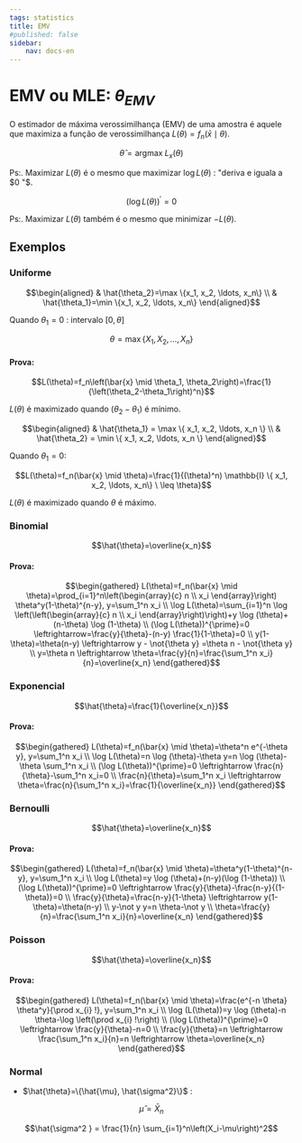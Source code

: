 ```yaml
---
tags: statistics
title: EMV
#published: false
sidebar:
    nav: docs-en
---
```


# EMV ou MLE: $\theta_{E M V}$

O estimador de máxima verossimilhança (EMV) de uma amostra é aquele que maximiza a função de verossimilhança $L(\theta)=f_n(\bar{x} \mid \theta)$.

$$\hat{\theta}=\text{argmax} \; L_x(\theta)$$

Ps:. Maximizar $L(\theta)$ é o mesmo que maximizar $\log L(\theta)$ : "deriva e iguala a $0 "$.

$$(\log L(\theta))^{\prime}=0$$

Ps:. Maximizar $L(\theta)$ também é o mesmo que minimizar $-L(\theta)$.

## Exemplos

### Uniforme

$$\begin{aligned}
& \hat{\theta_2}=\max \{x_1, x_2, \ldots, x_n\} \\
& \hat{\theta_1}=\min \{x_1, x_2, \ldots, x_n\}
\end{aligned}$$

Quando $\theta_1=0$ : intervalo $[0, \theta]$

$$\theta=\max \{ X_1, X_2, \ldots, X_n \}$$

#### Prova:

$$L(\theta)=f_n\left(\bar{x} \mid \theta_1, \theta_2\right)=\frac{1}{\left(\theta_2-\theta_1\right)^n}$$

$L(\theta)$ é maximizado quando $\left(\theta_2 - \theta_1\right)$ é mínimo.

$$\begin{aligned}
& \hat{\theta_1} = \max \{ x_1, x_2, \ldots, x_n \} \\
& \hat{\theta_2} = \min \{ x_1, x_2, \ldots, x_n \}
\end{aligned}$$

Quando $\theta_1=0$:

$$L(\theta)=f_n(\bar{x} \mid \theta)=\frac{1}{(\theta)^n) \mathbb{I} \{ x_1, x_2, \ldots, x_n\} \ \leq \theta}$$

$L(\theta)$ é maximizado quando $\theta$ é máximo.

### Binomial

$$\hat{\theta}=\overline{x_n}$$

#### Prova:

$$\begin{gathered}
L(\theta)=f_n(\bar{x} \mid \theta)=\prod_{i=1}^n\left(\begin{array}{c}
n \\
x_i
\end{array}\right) \theta^y(1-\theta)^{n-y}, y=\sum_1^n x_i \\
\log L(\theta)=\sum_{i=1}^n \log \left(\left(\begin{array}{c}
n \\
x_i
\end{array}\right)\right)+y \log (\theta)+(n-\theta) \log (1-\theta) \\
(\log L(\theta))^{\prime}=0 \leftrightarrow=\frac{y}{\theta}-(n-y) \frac{1}{1-\theta}=0 \\
y(1-\theta)=\theta(n-y) \leftrightarrow y - \not{\theta y} =\theta n - \not{\theta y} \\
y=\theta n \leftrightarrow \theta=\frac{y}{n}=\frac{\sum_1^n x_i}{n}=\overline{x_n}
\end{gathered}$$

### Exponencial

$$\hat{\theta}=\frac{1}{\overline{x_n}}$$

#### Prova:

$$\begin{gathered}
L(\theta)=f_n(\bar{x} \mid \theta)=\theta^n e^{-\theta y}, y=\sum_1^n x_i \\
\log L(\theta)=n \log (\theta)-\theta y=n \log (\theta)-\theta \sum_1^n x_i \\
(\log L(\theta))^{\prime}=0 \leftrightarrow \frac{n}{\theta}-\sum_1^n x_i=0 \\
\frac{n}{\theta}=\sum_1^n x_i \leftrightarrow \theta=\frac{n}{\sum_1^n x_i}=\frac{1}{\overline{x_n}}
\end{gathered}$$

### Bernoulli

$$\hat{\theta}=\overline{x_n}$$

#### Prova:

$$\begin{gathered}
L(\theta)=f_n(\bar{x} \mid \theta)=\theta^y(1-\theta)^{n-y}, y=\sum_1^n x_i \\
\log L(\theta)=y \log (\theta)+(n-y)(\log (1-\theta)) \\
(\log L(\theta))^{\prime}=0 \leftrightarrow \frac{y}{\theta}-\frac{n-y}{(1-\theta)}=0 \\
\frac{y}{\theta}=\frac{n-y}{1-\theta} \leftrightarrow y(1-\theta)=\theta(n-y) \\
y-\not y y=n \theta-\not y \\
\theta=\frac{y}{n}=\frac{\sum_1^n x_i}{n}=\overline{x_n}
\end{gathered}$$

### Poisson

$$\hat{\theta}=\overline{x_n}$$

#### Prova:

$$\begin{gathered}
L(\theta)=f_n(\bar{x} \mid \theta)=\frac{e^{-n \theta} \theta^y}{\prod x_{i} !}, y=\sum_1^n x_i \\
\log (L(\theta))=y \log (\theta)-n \theta-\log \left(\prod x_{i} !\right) \\
(\log L(\theta))^{\prime}=0 \leftrightarrow \frac{y}{\theta}-n=0 \\
\frac{y}{\theta}=n \leftrightarrow \frac{\sum_1^n x_i}{n}=n \leftrightarrow \theta=\overline{x_n}
\end{gathered}$$

### Normal

- $\hat{\theta}=\{\hat{\mu}, \hat{\sigma^2}\}$ :

$$\hat{\mu} = \bar{X}_n$$

$$\hat{\sigma^2 } = \frac{1}{n} \sum_{i=1}^n\left(X_i-\mu\right)^2$$
